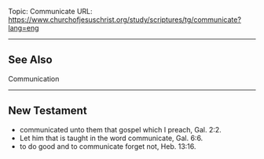 Topic: Communicate
URL: https://www.churchofjesuschrist.org/study/scriptures/tg/communicate?lang=eng

---

## See Also

Communication

---

## New Testament

- communicated unto them that gospel which I preach, Gal. 2:2.
- Let him that is taught in the word communicate, Gal. 6:6.
- to do good and to communicate forget not, Heb. 13:16.

